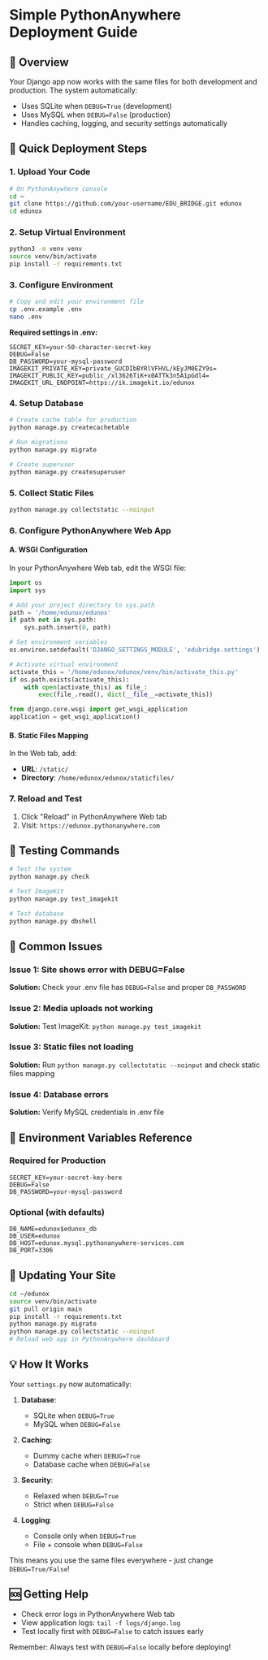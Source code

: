 # Simple PythonAnywhere Deployment Guide

## 🎯 Overview
Your Django app now works with the same files for both development and production. The system automatically:
- Uses SQLite when `DEBUG=True` (development)
- Uses MySQL when `DEBUG=False` (production)
- Handles caching, logging, and security settings automatically

## 🚀 Quick Deployment Steps

### 1. Upload Your Code
```bash
# On PythonAnywhere console
cd ~
git clone https://github.com/your-username/EDU_BRIDGE.git edunox
cd edunox
```

### 2. Setup Virtual Environment
```bash
python3 -m venv venv
source venv/bin/activate
pip install -r requirements.txt
```

### 3. Configure Environment
```bash
# Copy and edit your environment file
cp .env.example .env
nano .env
```

**Required settings in .env:**
```env
SECRET_KEY=your-50-character-secret-key
DEBUG=False
DB_PASSWORD=your-mysql-password
IMAGEKIT_PRIVATE_KEY=private_GUCDIbBYRlVFHVL/kEyJM0EZY9s=
IMAGEKIT_PUBLIC_KEY=public_/xl3626TiK+x0ATTk3n5A1pGdl4=
IMAGEKIT_URL_ENDPOINT=https://ik.imagekit.io/edunox
```

### 4. Setup Database
```bash
# Create cache table for production
python manage.py createcachetable

# Run migrations
python manage.py migrate

# Create superuser
python manage.py createsuperuser
```

### 5. Collect Static Files
```bash
python manage.py collectstatic --noinput
```

### 6. Configure PythonAnywhere Web App

#### A. WSGI Configuration
In your PythonAnywhere Web tab, edit the WSGI file:
```python
import os
import sys

# Add your project directory to sys.path
path = '/home/edunox/edunox'
if path not in sys.path:
    sys.path.insert(0, path)

# Set environment variables
os.environ.setdefault('DJANGO_SETTINGS_MODULE', 'edubridge.settings')

# Activate virtual environment
activate_this = '/home/edunox/edunox/venv/bin/activate_this.py'
if os.path.exists(activate_this):
    with open(activate_this) as file_:
        exec(file_.read(), dict(__file__=activate_this))

from django.core.wsgi import get_wsgi_application
application = get_wsgi_application()
```

#### B. Static Files Mapping
In the Web tab, add:
- **URL**: `/static/`
- **Directory**: `/home/edunox/edunox/staticfiles/`

### 7. Reload and Test
1. Click "Reload" in PythonAnywhere Web tab
2. Visit: `https://edunox.pythonanywhere.com`

## 🔧 Testing Commands

```bash
# Test the system
python manage.py check

# Test ImageKit
python manage.py test_imagekit

# Test database
python manage.py dbshell
```

## 🐛 Common Issues

### Issue 1: Site shows error with DEBUG=False
**Solution:** Check your .env file has `DEBUG=False` and proper `DB_PASSWORD`

### Issue 2: Media uploads not working
**Solution:** Test ImageKit: `python manage.py test_imagekit`

### Issue 3: Static files not loading
**Solution:** Run `python manage.py collectstatic --noinput` and check static files mapping

### Issue 4: Database errors
**Solution:** Verify MySQL credentials in .env file

## 📝 Environment Variables Reference

### Required for Production
```env
SECRET_KEY=your-secret-key-here
DEBUG=False
DB_PASSWORD=your-mysql-password
```

### Optional (with defaults)
```env
DB_NAME=edunox$edunox_db
DB_USER=edunox
DB_HOST=edunox.mysql.pythonanywhere-services.com
DB_PORT=3306
```

## 🔄 Updating Your Site

```bash
cd ~/edunox
source venv/bin/activate
git pull origin main
pip install -r requirements.txt
python manage.py migrate
python manage.py collectstatic --noinput
# Reload web app in PythonAnywhere dashboard
```

## 💡 How It Works

Your `settings.py` now automatically:

1. **Database**: 
   - SQLite when `DEBUG=True`
   - MySQL when `DEBUG=False`

2. **Caching**:
   - Dummy cache when `DEBUG=True`
   - Database cache when `DEBUG=False`

3. **Security**:
   - Relaxed when `DEBUG=True`
   - Strict when `DEBUG=False`

4. **Logging**:
   - Console only when `DEBUG=True`
   - File + console when `DEBUG=False`

This means you use the same files everywhere - just change `DEBUG=True/False`!

## 🆘 Getting Help

- Check error logs in PythonAnywhere Web tab
- View application logs: `tail -f logs/django.log`
- Test locally first with `DEBUG=False` to catch issues early

Remember: Always test with `DEBUG=False` locally before deploying!
